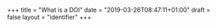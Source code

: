 +++
title = "What is a DOI"
date = "2019-03-26T08:47:11+01:00"
draft = false
layout = "identifier"
+++